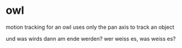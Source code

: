 # owl
motion tracking for an owl
uses only the pan axis to track an object

und was wirds dann am ende werden? wer weiss es, was weiss es?
